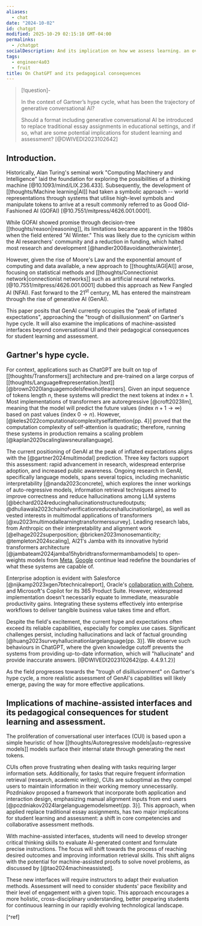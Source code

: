 ```yaml
---
aliases:
  - chat
date: "2024-10-02"
id: chatgpt
modified: 2025-10-29 02:15:10 GMT-04:00
permalinks:
  - /chatgpt
socialDescription: And its implication on how we assess learning. an overview.
tags:
  - engineer4a03
  - fruit
title: On ChatGPT and its pedagogical consequences
---
```


> [!question]-
>
> In the context of Gartner’s hype cycle, what has been the trajectory of generative conversational AI?
>
> Should a format including generative conversational AI be introduced to replace traditional essay assignments in educational settings,
> and if so, what are some potential implications for student learning and assessment? [@DWIVEDI2023102642]

## Introduction.

Historically, Alan Turing's seminal work "Computing Machinery and Intelligence" laid the foundation for exploring the possibilities of a thinking machine [@10.1093/mind/LIX.236.433].
Subsequently, the development of [[thoughts/Machine learning|AI]] had taken a symbolic approach -- world representations through systems that utilise high-level symbols and manipulate tokens to arrive at a result commonly referred to as Good Old-Fashioned AI (GOFAI) [@10.7551/mitpress/4626.001.0001].

While GOFAI showed promise through decision-tree [[thoughts/reason|reasoning]], its limitations became apparent in the 1980s when the field entered "AI Winter." This was likely due to the cynicism within the AI researchers' community and a reduction in funding, which halted most research and development [@handler2008avoidanotheraiwinter].

However, given the rise of Moore's Law and the exponential amount of computing and data available, a new approach to [[thoughts/AGI|AI]] arose, focusing on statistical methods and [[thoughts/Connectionist network|connectionist networks]] such as artificial neural networks. [@10.7551/mitpress/4626.001.0001] dubbed this approach as New Fangled AI (NFAI). Fast forward to the $21^{\text{st}}$ century, ML has entered the mainstream through the rise of generative AI (GenAI).

This paper posits that GenAI currently occupies the "peak of inflated expectations", approaching the "trough of disillusionment" on Gartner's hype cycle. It will also examine the implications of machine-assisted interfaces beyond conversational UI and their pedagogical consequences for student learning and assessment.

## Gartner's hype cycle.

For context, applications such as ChatGPT are built on top of [[thoughts/Transformers]] architecture and pre-trained on a large corpus of [[thoughts/Language#representation.|text]] [@brown2020languagemodelsfewshotlearners]. Given
an input sequence of tokens length $n$, these systems will predict the next tokens at index $n+1$. Most implementations of transformers are autoregressive [@croft2023llm], meaning that the model will predict the future values (index $n+1 \to \infty$) based on past values (index $0 \to n$).
However, [@keles2022computationalcomplexityselfattention{pp. 4}] proved that the computation complexity of self-attention is quadratic; therefore, running these systems in production remains a scaling problem [@kaplan2020scalinglawsneurallanguage].

The current positioning of GenAI at the peak of inflated expectations aligns with the [@gartner2024multimodal] prediction. Three key factors support this assessment: rapid advancement in research, widespread enterprise adoption, and increased public awareness.
Ongoing research in GenAI, specifically language models, spans several topics, including mechanistic interpretability [@nanda2023concrete], which explores the inner workings of auto-regressive models, information retrieval techniques aimed to improve correctness and reduce hallucinations among LLM systems [@béchard2024reducinghallucinationstructuredoutputs; @dhuliawala2023chainofverificationreduceshallucinationlarge],
as well as vested interests in multimodal applications of transformers [@xu2023multimodallearningtransformerssurvey]. Leading research labs, from Anthropic on their interpretability and alignment work [@elhage2022superposition; @bricken2023monosemanticity; @templeton2024scaling], AI21's Jamba with its innovative hybrid transformers architecture [@jambateam2024jamba15hybridtransformermambamodels] to open-weights models from [Meta](https://www.llama.com/), [Google](https://deepmind.google/technologies/gemini/pro/) continue lead redefine the boundaries of what these systems are capable of.

Enterprise adoption is evident with Salesforce [@nijkamp2023xgen7btechnicalreport], Oracle's [collaboration with Cohere](https://cohere.com/customer-stories/oracle), and Microsoft's Copilot for its 365 Product Suite. However, widespread implementation doesn't necessarily equate to immediate, measurable productivity gains. Integrating these systems effectively into enterprise workflows to deliver tangible business value takes time and effort.

Despite the field's excitement, the current hype and expectations often exceed its reliable capabilities, especially for complex use cases. Significant challenges persist, including
hallucinations and lack of factual grounding [@huang2023surveyhallucinationlargelanguage{pp. 3}]. We observe such behaviours in ChatGPT, where the given knowledge cutoff prevents the systems from providing up-to-date information, which will "hallucinate" and provide inaccurate answers. [@DWIVEDI2023102642{pp. 4.4.9.1.2}]

As the field progresses towards the "trough of disillusionment" on Gartner's hype cycle, a more realistic assessment of GenAI's capabilities will likely emerge, paving the way for more effective applications.

## Implications of machine-assisted interfaces and its pedagogical consequences for student learning and assessment.

The proliferation of conversational user interfaces (CUI) is based upon a simple heuristic of how [[thoughts/Autoregressive models|auto-regressive models]] models surface their internal state through generating the next tokens.

CUIs often prove frustrating when dealing with tasks requiring larger information sets. Additionally, for tasks that require frequent information retrieval (research, academic writing), CUIs are suboptimal as they compel users to maintain information in their working memory unnecessarily.
Pozdniakov proposed a framework that incorporate both application and interaction design, emphasizing manual alignment inputs from end users [@pozdniakov2024largelanguagemodelsmeet{pp. 3}].
This approach, when applied replace traditional essay assignments, has two major implications for student learning and assessment: a shift in core competencies and collaborative assessment methods.

With machine-assisted interfaces, students will need to develop stronger critical thinking skills to evaluate AI-generated content and formulate precise instructions.
The focus will shift towards the process of reaching desired outcomes and improving information retrieval skills. This shift aligns with the potential for machine-assisted proofs to solve novel problems, as discussed by [@tao2024machineassisted].

These new interfaces will require instructors to adapt their evaluation methods. Assessment will need to consider students' pace flexibility and their level of engagement with a given topic.
This approach encourages a more holistic, cross-disciplinary understanding, better preparing students for continuous learning in our rapidly evolving technological landscape.

[^ref]
